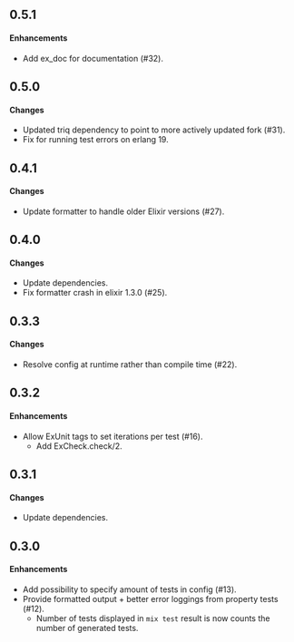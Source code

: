 0.5.1
------
#### Enhancements
* Add ex_doc for documentation (#32).

0.5.0
------
#### Changes
* Updated triq dependency to point to more actively updated fork (#31).
* Fix for running test errors on erlang 19.

0.4.1
------
#### Changes
* Update formatter to handle older Elixir versions (#27).

0.4.0
------
#### Changes
* Update dependencies.
* Fix formatter crash in elixir 1.3.0 (#25).

0.3.3
------
#### Changes
* Resolve config at runtime rather than compile time (#22).

0.3.2
------
#### Enhancements
* Allow ExUnit tags to set iterations per test (#16).
   - Add ExCheck.check/2.

0.3.1
------
#### Changes
* Update dependencies.

0.3.0
------
#### Enhancements
* Add possibility to specify amount of tests in config (#13).
* Provide formatted output + better error loggings from property tests (#12).
   - Number of tests displayed in `mix test` result is now counts the number of generated tests.

